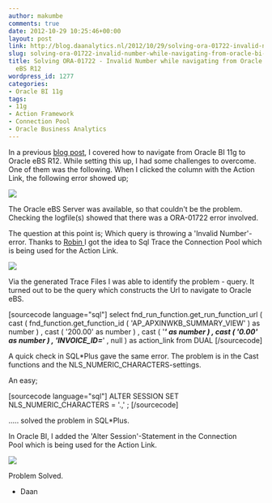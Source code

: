 ```yaml
---
author: makumbe
comments: true
date: 2012-10-29 10:25:46+00:00
layout: post
link: http://blog.daanalytics.nl/2012/10/29/solving-ora-01722-invalid-number-while-navigating-from-oracle-bi-11g-to-oracle-ebs-r12/
slug: solving-ora-01722-invalid-number-while-navigating-from-oracle-bi-11g-to-oracle-ebs-r12
title: Solving ORA-01722 - Invalid Number while navigating from Oracle BI 11g to Oracle
  eBS R12
wordpress_id: 1277
categories:
- Oracle BI 11g
tags:
- 11g
- Action Framework
- Connection Pool
- Oracle Business Analytics
---
```


[
](http://obibb.files.wordpress.com/2012/10/servererror-navigation.png)In a previous [blog post](http://wp.me/pVzHx-k2), I covered how to navigate from Oracle BI 11g to Oracle eBS R12. While setting this up, I had some challenges to overcome. One of them was the following. When I clicked the column with the Action Link, the following error showed up;

[![](http://obibb.files.wordpress.com/2012/10/servererror-navigation.png?w=300)](http://obibb.files.wordpress.com/2012/10/servererror-navigation.png)

The Oracle eBS Server was available, so that couldn't be the problem. Checking the logfile(s) showed that there was a ORA-01722 error involved.

The question at this point is; Which query is throwing a 'Invalid Number'-error. Thanks to [Robin ](http://rnm1978.wordpress.com/2011/02/02/instrumenting-obiee-for-tracing-oracle-db-calls/)I got the idea to Sql Trace the Connection Pool which is being used for the Action Link.

[![](http://obibb.files.wordpress.com/2012/10/oracle-ebs-oltp-connection-pool-action-framework.png?w=300)](http://obibb.files.wordpress.com/2012/10/oracle-ebs-oltp-connection-pool-action-framework.png)

Via the generated Trace Files I was able to identify the problem - query. It turned out to be the query which constructs the Url to navigate to Oracle eBS.

[sourcecode language="sql"]
select fnd_run_function.get_run_function_url
 ( cast
 ( fnd_function.get_function_id ( 'AP_APXINWKB_SUMMARY_VIEW' ) as number )
 , cast ( '200.00' as number )
 , cast ( '*****' as number )
 , cast ( '0.00' as number )
 , 'INVOICE_ID=*****'
 , null ) as action_link
 from DUAL
[/sourcecode]

A quick check in SQL*Plus gave the same error. The problem is in the Cast functions and the NLS_NUMERIC_CHARACTERS-settings.

An easy;

[sourcecode language="sql"]
ALTER SESSION SET NLS_NUMERIC_CHARACTERS = '.,' ;
[/sourcecode]

..... solved the problem in SQL*Plus.

In Oracle BI, I added the 'Alter Session'-Statement in the Connection Pool which is being used for the Action Link.

[![](http://obibb.files.wordpress.com/2012/10/oracle-ebs-oltp-connection-pool-action-framework-alter-session-statement.png?w=300)](http://obibb.files.wordpress.com/2012/10/oracle-ebs-oltp-connection-pool-action-framework-alter-session-statement.png)

Problem Solved.

- Daan
